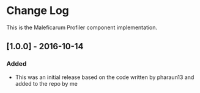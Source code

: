 # Change Log
This is the Maleficarum Profiler component implementation. 

## [1.0.0] - 2016-10-14
### Added
- This was an initial release based on the code written by pharaun13 and added to the repo by me

